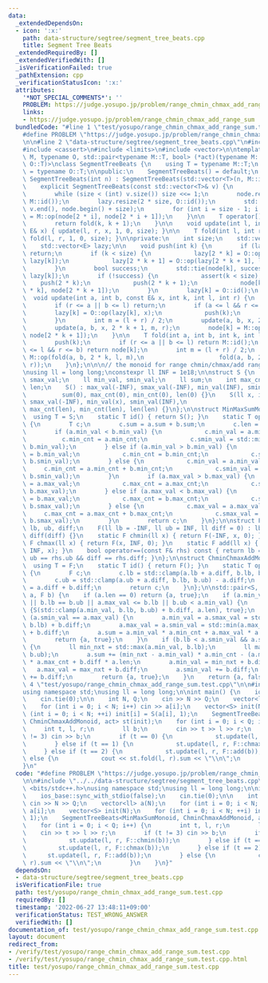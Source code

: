 ```yaml
---
data:
  _extendedDependsOn:
  - icon: ':x:'
    path: data-structure/segtree/segment_tree_beats.cpp
    title: Segment Tree Beats
  _extendedRequiredBy: []
  _extendedVerifiedWith: []
  _isVerificationFailed: true
  _pathExtension: cpp
  _verificationStatusIcon: ':x:'
  attributes:
    '*NOT_SPECIAL_COMMENTS*': ''
    PROBLEM: https://judge.yosupo.jp/problem/range_chmin_chmax_add_range_sum
    links:
    - https://judge.yosupo.jp/problem/range_chmin_chmax_add_range_sum
  bundledCode: "#line 1 \"test/yosupo/range_chmin_chmax_add_range_sum.test.cpp\"\n\
    #define PROBLEM \"https://judge.yosupo.jp/problem/range_chmin_chmax_add_range_sum\"\
    \n\n#line 2 \"data-structure/segtree/segment_tree_beats.cpp\"\n#include <algorithm>\n\
    #include <cassert>\n#include <limits>\n#include <vector>\n\ntemplate <typename\
    \ M, typename O, std::pair<typename M::T, bool> (*act)(typename M::T, typename\
    \ O::T)>\nclass SegmentTreeBeats {\n    using T = typename M::T;\n    using E\
    \ = typename O::T;\n\npublic:\n    SegmentTreeBeats() = default;\n    explicit\
    \ SegmentTreeBeats(int n) : SegmentTreeBeats(std::vector<T>(n, M::id())) {}\n\
    \    explicit SegmentTreeBeats(const std::vector<T>& v) {\n        size = 1;\n\
    \        while (size < (int) v.size()) size <<= 1;\n        node.resize(2 * size,\
    \ M::id());\n        lazy.resize(2 * size, O::id());\n        std::copy(v.begin(),\
    \ v.end(), node.begin() + size);\n        for (int i = size - 1; i > 0; --i) node[i]\
    \ = M::op(node[2 * i], node[2 * i + 1]);\n    }\n\n    T operator[](int k) {\n\
    \        return fold(k, k + 1);\n    }\n\n    void update(int l, int r, const\
    \ E& x) { update(l, r, x, 1, 0, size); }\n\n    T fold(int l, int r) { return\
    \ fold(l, r, 1, 0, size); }\n\nprivate:\n    int size;\n    std::vector<T> node;\n\
    \    std::vector<E> lazy;\n\n    void push(int k) {\n        if (lazy[k] == O::id())\
    \ return;\n        if (k < size) {\n            lazy[2 * k] = O::op(lazy[2 * k],\
    \ lazy[k]);\n            lazy[2 * k + 1] = O::op(lazy[2 * k + 1], lazy[k]);\n\
    \        }\n        bool success;\n        std::tie(node[k], success) = act(node[k],\
    \ lazy[k]);\n        if (!success) {\n            assert(k < size);\n        \
    \    push(2 * k);\n            push(2 * k + 1);\n            node[k] = M::op(node[2\
    \ * k], node[2 * k + 1]);\n        }\n        lazy[k] = O::id();\n    }\n\n  \
    \  void update(int a, int b, const E& x, int k, int l, int r) {\n        push(k);\n\
    \        if (r <= a || b <= l) return;\n        if (a <= l && r <= b) {\n    \
    \        lazy[k] = O::op(lazy[k], x);\n            push(k);\n            return;\n\
    \        }\n        int m = (l + r) / 2;\n        update(a, b, x, 2 * k, l, m);\n\
    \        update(a, b, x, 2 * k + 1, m, r);\n        node[k] = M::op(node[2 * k],\
    \ node[2 * k + 1]);\n    }\n\n    T fold(int a, int b, int k, int l, int r) {\n\
    \        push(k);\n        if (r <= a || b <= l) return M::id();\n        if (a\
    \ <= l && r <= b) return node[k];\n        int m = (l + r) / 2;\n        return\
    \ M::op(fold(a, b, 2 * k, l, m),\n                     fold(a, b, 2 * k + 1, m,\
    \ r));\n    }\n};\n\n\n// the monoid for range chmin/chmax/add range sum query\n\
    \nusing ll = long long;\nconstexpr ll INF = 1e18;\n\nstruct S {\n    ll max_val,\
    \ smax_val;\n    ll min_val, smin_val;\n    ll sum;\n    int max_cnt, min_cnt,\
    \ len;\n    S() : max_val(-INF), smax_val(-INF), min_val(INF), smin_val(INF),\n\
    \          sum(0), max_cnt(0), min_cnt(0), len(0) {}\n    S(ll x, int len) : max_val(x),\
    \ smax_val(-INF), min_val(x), smin_val(INF),\n                       sum(x * len),\
    \ max_cnt(len), min_cnt(len), len(len) {}\n};\n\nstruct MinMaxSumMonoid {\n  \
    \  using T = S;\n    static T id() { return S(); }\n    static T op(T a, T b)\
    \ {\n        T c;\n        c.sum = a.sum + b.sum;\n        c.len = a.len + b.len;\n\
    \        if (a.min_val < b.min_val) {\n            c.min_val = a.min_val;\n  \
    \          c.min_cnt = a.min_cnt;\n            c.smin_val = std::min(a.smin_val,\
    \ b.min_val);\n        } else if (a.min_val > b.min_val) {\n            c.min_val\
    \ = b.min_val;\n            c.min_cnt = b.min_cnt;\n            c.smin_val = std::min(a.min_val,\
    \ b.smin_val);\n        } else {\n            c.min_val = a.min_val;\n       \
    \     c.min_cnt = a.min_cnt + b.min_cnt;\n            c.smin_val = std::min(a.smin_val,\
    \ b.smin_val);\n        }\n        if (a.max_val > b.max_val) {\n            c.max_val\
    \ = a.max_val;\n            c.max_cnt = a.max_cnt;\n            c.smax_val = std::max(a.smax_val,\
    \ b.max_val);\n        } else if (a.max_val < b.max_val) {\n            c.max_val\
    \ = b.max_val;\n            c.max_cnt = b.max_cnt;\n            c.smax_val = std::max(a.max_val,\
    \ b.smax_val);\n        } else {\n            c.max_val = a.max_val;\n       \
    \     c.max_cnt = a.max_cnt + b.max_cnt;\n            c.smax_val = std::max(a.smax_val,\
    \ b.smax_val);\n        }\n        return c;\n    }\n};\n\nstruct F {\n    ll\
    \ lb, ub, diff;\n    F(ll lb = -INF, ll ub = INF, ll diff = 0) : lb(lb), ub(ub),\
    \ diff(diff) {}\n    static F chmin(ll x) { return F(-INF, x, 0); }\n    static\
    \ F chmax(ll x) { return F(x, INF, 0); }\n    static F add(ll x) { return F(-INF,\
    \ INF, x); }\n    bool operator==(const F& rhs) const { return lb == rhs.lb &&\
    \ ub == rhs.ub && diff == rhs.diff; }\n};\n\nstruct ChminChmaxAddMonoid {\n  \
    \  using T = F;\n    static T id() { return F(); }\n    static T op(T a, T b)\
    \ {\n        F c;\n        c.lb = std::clamp(a.lb + a.diff, b.lb, b.ub) - a.diff;\n\
    \        c.ub = std::clamp(a.ub + a.diff, b.lb, b.ub) - a.diff;\n        c.diff\
    \ = a.diff + b.diff;\n        return c;\n    }\n};\n\nstd::pair<S, bool> act(S\
    \ a, F b) {\n    if (a.len == 0) return {a, true};\n    if (a.min_val == a.max_val\
    \ || b.lb == b.ub || a.max_val <= b.lb || b.ub < a.min_val) {\n        return\
    \ {S(std::clamp(a.min_val, b.lb, b.ub) + b.diff, a.len), true};\n    }\n    if\
    \ (a.smin_val == a.max_val) {\n        a.min_val = a.smax_val = std::max(a.min_val,\
    \ b.lb) + b.diff;\n        a.max_val = a.smin_val = std::min(a.max_val, b.ub)\
    \ + b.diff;\n        a.sum = a.min_val * a.min_cnt + a.max_val * a.max_cnt;\n\
    \        return {a, true};\n    }\n    if (b.lb < a.smin_val && a.smax_val < b.ub)\
    \ {\n        ll min_nxt = std::max(a.min_val, b.lb);\n        ll max_nxt = std::min(a.max_val,\
    \ b.ub);\n        a.sum += (min_nxt - a.min_val) * a.min_cnt - (a.max_val - max_nxt)\
    \ * a.max_cnt + b.diff * a.len;\n        a.min_val = min_nxt + b.diff;\n     \
    \   a.max_val = max_nxt + b.diff;\n        a.smin_val += b.diff;\n        a.smax_val\
    \ += b.diff;\n        return {a, true};\n    }\n    return {a, false};\n}\n#line\
    \ 4 \"test/yosupo/range_chmin_chmax_add_range_sum.test.cpp\"\n\n#include <bits/stdc++.h>\n\
    using namespace std;\nusing ll = long long;\n\nint main() {\n    ios_base::sync_with_stdio(false);\n\
    \    cin.tie(0);\n\n    int N, Q;\n    cin >> N >> Q;\n    vector<ll> a(N);\n\
    \    for (int i = 0; i < N; i++) cin >> a[i];\n    vector<S> init(N);\n    for\
    \ (int i = 0; i < N; ++i) init[i] = S(a[i], 1);\n    SegmentTreeBeats<MinMaxSumMonoid,\
    \ ChminChmaxAddMonoid, act> st(init);\n    for (int i = 0; i < Q; i++) {\n   \
    \     int t, l, r;\n        ll b;\n        cin >> t >> l >> r;\n        if (t\
    \ != 3) cin >> b;\n        if (t == 0) {\n            st.update(l, r, F::chmin(b));\n\
    \        } else if (t == 1) {\n            st.update(l, r, F::chmax(b));\n   \
    \     } else if (t == 2) {\n            st.update(l, r, F::add(b));\n        }\
    \ else {\n            cout << st.fold(l, r).sum << \"\\n\";\n        }\n    }\n\
    }\n"
  code: "#define PROBLEM \"https://judge.yosupo.jp/problem/range_chmin_chmax_add_range_sum\"\
    \n\n#include \"../../data-structure/segtree/segment_tree_beats.cpp\"\n\n#include\
    \ <bits/stdc++.h>\nusing namespace std;\nusing ll = long long;\n\nint main() {\n\
    \    ios_base::sync_with_stdio(false);\n    cin.tie(0);\n\n    int N, Q;\n   \
    \ cin >> N >> Q;\n    vector<ll> a(N);\n    for (int i = 0; i < N; i++) cin >>\
    \ a[i];\n    vector<S> init(N);\n    for (int i = 0; i < N; ++i) init[i] = S(a[i],\
    \ 1);\n    SegmentTreeBeats<MinMaxSumMonoid, ChminChmaxAddMonoid, act> st(init);\n\
    \    for (int i = 0; i < Q; i++) {\n        int t, l, r;\n        ll b;\n    \
    \    cin >> t >> l >> r;\n        if (t != 3) cin >> b;\n        if (t == 0) {\n\
    \            st.update(l, r, F::chmin(b));\n        } else if (t == 1) {\n   \
    \         st.update(l, r, F::chmax(b));\n        } else if (t == 2) {\n      \
    \      st.update(l, r, F::add(b));\n        } else {\n            cout << st.fold(l,\
    \ r).sum << \"\\n\";\n        }\n    }\n}"
  dependsOn:
  - data-structure/segtree/segment_tree_beats.cpp
  isVerificationFile: true
  path: test/yosupo/range_chmin_chmax_add_range_sum.test.cpp
  requiredBy: []
  timestamp: '2022-06-27 13:48:11+09:00'
  verificationStatus: TEST_WRONG_ANSWER
  verifiedWith: []
documentation_of: test/yosupo/range_chmin_chmax_add_range_sum.test.cpp
layout: document
redirect_from:
- /verify/test/yosupo/range_chmin_chmax_add_range_sum.test.cpp
- /verify/test/yosupo/range_chmin_chmax_add_range_sum.test.cpp.html
title: test/yosupo/range_chmin_chmax_add_range_sum.test.cpp
---
```

